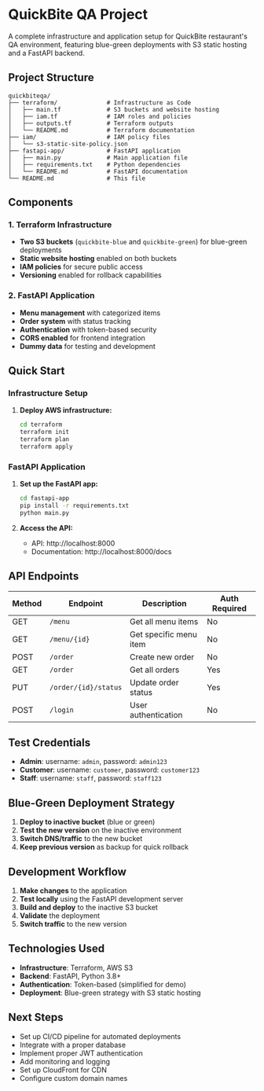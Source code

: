 # QuickBite QA Project

A complete infrastructure and application setup for QuickBite restaurant's QA environment, featuring blue-green deployments with S3 static hosting and a FastAPI backend.

## Project Structure

```
quickbiteqa/
├── terraform/              # Infrastructure as Code
│   ├── main.tf             # S3 buckets and website hosting
│   ├── iam.tf              # IAM roles and policies
│   ├── outputs.tf          # Terraform outputs
│   └── README.md           # Terraform documentation
├── iam/                    # IAM policy files
│   └── s3-static-site-policy.json
├── fastapi-app/            # FastAPI application
│   ├── main.py             # Main application file
│   ├── requirements.txt    # Python dependencies
│   └── README.md           # FastAPI documentation
└── README.md               # This file
```

## Components

### 1. Terraform Infrastructure
- **Two S3 buckets** (`quickbite-blue` and `quickbite-green`) for blue-green deployments
- **Static website hosting** enabled on both buckets
- **IAM policies** for secure public access
- **Versioning** enabled for rollback capabilities

### 2. FastAPI Application
- **Menu management** with categorized items
- **Order system** with status tracking
- **Authentication** with token-based security
- **CORS enabled** for frontend integration
- **Dummy data** for testing and development

## Quick Start

### Infrastructure Setup

1. **Deploy AWS infrastructure:**
   ```bash
   cd terraform
   terraform init
   terraform plan
   terraform apply
   ```

### FastAPI Application

1. **Set up the FastAPI app:**
   ```bash
   cd fastapi-app
   pip install -r requirements.txt
   python main.py
   ```

2. **Access the API:**
   - API: http://localhost:8000
   - Documentation: http://localhost:8000/docs

## API Endpoints

| Method | Endpoint | Description | Auth Required |
|--------|----------|-------------|---------------|
| GET | `/menu` | Get all menu items | No |
| GET | `/menu/{id}` | Get specific menu item | No |
| POST | `/order` | Create new order | No |
| GET | `/order` | Get all orders | Yes |
| PUT | `/order/{id}/status` | Update order status | Yes |
| POST | `/login` | User authentication | No |

## Test Credentials

- **Admin**: username: `admin`, password: `admin123`
- **Customer**: username: `customer`, password: `customer123`
- **Staff**: username: `staff`, password: `staff123`

## Blue-Green Deployment Strategy

1. **Deploy to inactive bucket** (blue or green)
2. **Test the new version** on the inactive environment
3. **Switch DNS/traffic** to the new bucket
4. **Keep previous version** as backup for quick rollback

## Development Workflow

1. **Make changes** to the application
2. **Test locally** using the FastAPI development server
3. **Build and deploy** to the inactive S3 bucket
4. **Validate** the deployment
5. **Switch traffic** to the new version

## Technologies Used

- **Infrastructure**: Terraform, AWS S3
- **Backend**: FastAPI, Python 3.8+
- **Authentication**: Token-based (simplified for demo)
- **Deployment**: Blue-green strategy with S3 static hosting

## Next Steps

- Set up CI/CD pipeline for automated deployments
- Integrate with a proper database
- Implement proper JWT authentication
- Add monitoring and logging
- Set up CloudFront for CDN
- Configure custom domain names

